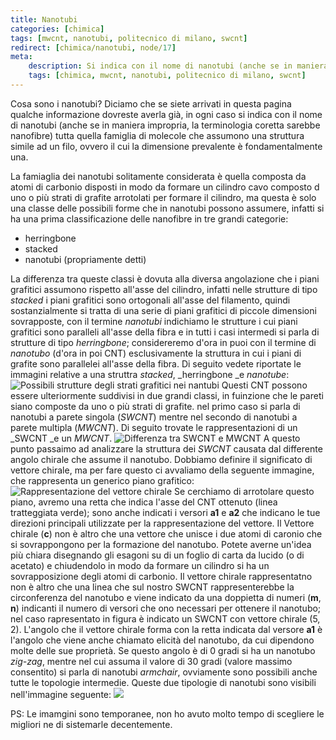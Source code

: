 ```yaml
---
title: Nanotubi
categories: [chimica]
tags: [mwcnt, nanotubi, politecnico di milano, swcnt]
redirect: [chimica/nanotubi, node/17]
meta:
    description: Si indica con il nome di nanotubi (anche se in maniera impropria, la terminologia coretta sarebbe nanofibre) tutta quella famiglia di molecole che assumono una struttura simile ad un filo, ovvero il cui la dimensione prevalente &egrave; fondamentalmente una.
    tags: [chimica, mwcnt, nanotubi, politecnico di milano, swcnt]
---
```

Cosa sono i nanotubi?
Diciamo che se siete arrivati in questa pagina qualche informazione dovreste averla gi&agrave;, in ogni caso si indica con il nome di nanotubi (anche se in maniera impropria, la terminologia coretta sarebbe nanofibre) tutta quella famiglia di molecole che assumono una struttura simile ad un filo, ovvero il cui la dimensione prevalente &egrave; fondamentalmente una.
<!--break-->
La famiaglia dei nanotubi solitamente considerata &egrave; quella composta da atomi di carbonio disposti in modo da formare un cilindro cavo composto d uno o pi&ugrave; strati di grafite arrotolati per formare il cilindro, ma questa &egrave; solo una classe delle possibili forme che in nanotubi possono assumere, infatti si ha una prima classificazione delle nanofibre in tre grandi categorie:

 * herringbone
 * stacked
 * nanotubi (propriamente detti)

La differenza tra queste classi &egrave; dovuta alla diversa angolazione che i piani grafitici assumono rispetto all'asse del cilindro, infatti nelle strutture di tipo _stacked_ i piani grafitici sono ortogonali all'asse del filamento, quindi sostanzialmente si tratta di una serie di piani grafitici di piccole dimensioni sovrapposte, con il termine _nanotubi_ indichiamo le  strutture i cui piani grafitici sono paralleli all'asse della fibra e in tutti i casi intermedi si parla di strutture di tipo _herringbone_; considereremo d'ora in puoi con il termine di _nanotubo_ (d'ora in poi CNT) esclusivamente la struttura in cui i piani di grafite sono parallelei all'asse della fibra. Di seguito vedete riportate le immagini relative a una struttra _stacked_, _herringbone _e _nanotube_:
<img src="/files/image/17/stacked_herringbone_nanotubolar.png" alt="Possibili strutture degli strati grafitici nei nantubi" />
Questi CNT possono essere ulteriormente suddivisi in due grandi classi, in fuinzione che le pareti siano composte da uno o pi&ugrave; strati di grafite. nel primo caso si parla di nanotubi a parete singola (_SWCNT_) mentre nel secondo di nanotubi a parete multipla (_MWCNT_).
Di seguito trovate le rappresentazioni di un _SWCNT _e un _MWCNT_.
<img src="/files/image/17/SWCNT_MWCNT.png" alt="Differenza tra SWCNT e MWCNT" />
A questo punto passaimo ad analizzare la struttura dei _SWCNT_ causata dal differente angolo chirale che assume il nanotubo. Dobbiamo definire il significato di vettore chirale, ma per fare questo ci avvaliamo della seguente immagine, che rappresenta un generico piano grafitico:
<img src="/files/image/17/vettore_chirale.png" alt="Rappresentazione del vettore chirale" />
Se cerchiamo di arrotolare questo piano, avremo una retta che indica l'asse del CNT ottenuto (linea tratteggiata verde); sono anche indicati i versori **a1** e **a2** che indicano le tue direzioni principali utilizzate per la rappresentazione del vettore.
Il Vettore chirale (**c**) non &egrave; altro che una vettore che unisce i due atomi di caronio che si sovrappongono per la formazione del nanotubo. Potete averne un'idea pi&ugrave; chiara disegnando gli esagoni su di un foglio di carta da lucido (o di acetato) e chiudendolo in modo da formare un cilindro si ha un sovrapposizione degli atomi di carbonio.
Il vettore chirale rappresentatno non &egrave; altro che una linea che sul nostro SWCNT rappresenterebbe la circonferenza del nanotubo e viene indicato da una doppietta di numeri (**m**, **n**) indicanti il numero di versori che ono necessari per ottenere il nanotubo; nel caso rapresentato in figura &egrave; indicato un SWCNT con vettore chirale (5, 2).
L'angolo che il vettore chirale forma con la retta indicata dal versore **a1** &egrave; l'angolo che viene anche chiamato elicit&agrave; del nanotubo, da cui dipendono molte delle sue propriet&agrave;. Se questo angolo &egrave; di 0 gradi si ha un nanotubo _zig-zag_, mentre nel cui assuma il valore di 30 gradi (valore massimo consentito) si parla di nanotubi _armchair_, ovviamente sono possibili anche tutte le topologie intermedie. Queste due tipologie di nanotubi sono visibili nell'immagine seguente:
<img src="/files/image/17/armchair_zigzag.png" arg="Rappresentazione di un SWCNT di tipo armchair e zig-zag" />

PS: Le imamgini sono temporanee, non ho avuto molto tempo di scegliere le migliori ne di sistemarle decentemente.
